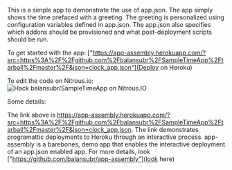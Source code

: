 This is a simple app to demonstrate the use of app.json. The app simply shows the time prefaced with a greeting. The greeting is personalized using configuration variables defined in app.json. The app.json also specifies which addons should be provisioned and what post-deployment scripts should be run.

To get started with the app: ["https://app-assembly.herokuapp.com/?src=https%3A%2F%2Fgithub.com%2Fbalansubr%2FSampleTimeApp%2Ftarball%2Fmaster%2F&json=clock_app.json"](Deploy on Heroku)

To edit the code on Nitrous.io: 
<a href="https://www.nitrous.io/hack_button?source=embed&runtime=rails&repo=balansubr%2FSampleTimeApp&file_to_open=config%2Froutes.db" style="border:0;text-decoration:none"><img src="https://d3o0mnbgv6k92a.cloudfront.net/assets/hack-s-v1-7475db0cf93fe5d1e29420c928ebc614.png" alt="Hack balansubr/SampleTimeApp on Nitrous.IO" /></a>

Some details:

The link above is https://app-assembly.herokuapp.com/?src=https%3A%2F%2Fgithub.com%2Fbalansubr%2FSampleTimeApp%2Ftarball%2Fmaster%2F&json=clock_app.json. The link demonstrates programattic deployments to Heroku through an interactive process. app-assembly is a barebones, demo app that enables the interactive deployment of an app.json enabled app. For more details, look ["https://github.com/balansubr/app-assembly"](look here)
